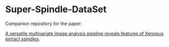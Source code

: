# Super-Spindle-DataSet
Companion repository for the paper:     

[A versatile multivariate image analysis pipeline reveals features of Xenopus extract spindles](http://jcb.rupress.org/content/213/1/127.full).     
